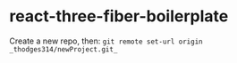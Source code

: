 # react-three-fiber-boilerplate

Create a new repo, then:
`git remote set-url origin _thodges314/newProject.git_`

